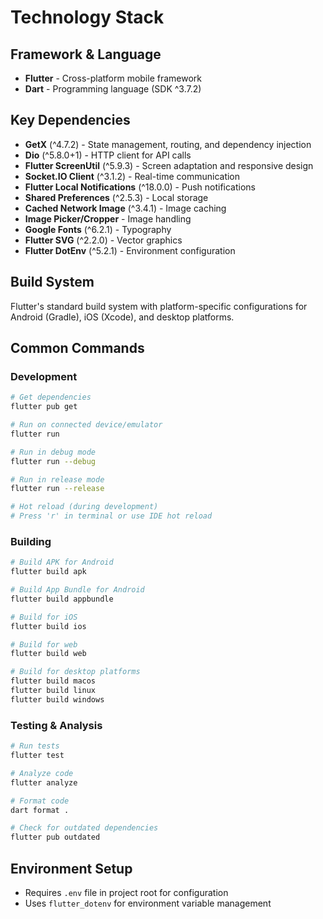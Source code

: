 # Technology Stack

## Framework & Language
- **Flutter** - Cross-platform mobile framework
- **Dart** - Programming language (SDK ^3.7.2)

## Key Dependencies
- **GetX** (^4.7.2) - State management, routing, and dependency injection
- **Dio** (^5.8.0+1) - HTTP client for API calls
- **Flutter ScreenUtil** (^5.9.3) - Screen adaptation and responsive design
- **Socket.IO Client** (^3.1.2) - Real-time communication
- **Flutter Local Notifications** (^18.0.0) - Push notifications
- **Shared Preferences** (^2.5.3) - Local storage
- **Cached Network Image** (^3.4.1) - Image caching
- **Image Picker/Cropper** - Image handling
- **Google Fonts** (^6.2.1) - Typography
- **Flutter SVG** (^2.2.0) - Vector graphics
- **Flutter DotEnv** (^5.2.1) - Environment configuration

## Build System
Flutter's standard build system with platform-specific configurations for Android (Gradle), iOS (Xcode), and desktop platforms.

## Common Commands

### Development
```bash
# Get dependencies
flutter pub get

# Run on connected device/emulator
flutter run

# Run in debug mode
flutter run --debug

# Run in release mode
flutter run --release

# Hot reload (during development)
# Press 'r' in terminal or use IDE hot reload
```

### Building
```bash
# Build APK for Android
flutter build apk

# Build App Bundle for Android
flutter build appbundle

# Build for iOS
flutter build ios

# Build for web
flutter build web

# Build for desktop platforms
flutter build macos
flutter build linux  
flutter build windows
```

### Testing & Analysis
```bash
# Run tests
flutter test

# Analyze code
flutter analyze

# Format code
dart format .

# Check for outdated dependencies
flutter pub outdated
```

## Environment Setup
- Requires `.env` file in project root for configuration
- Uses `flutter_dotenv` for environment variable management